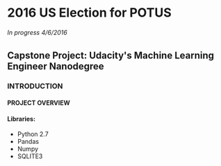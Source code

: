 # 2016 US Election for POTUS

###### In progress 4/6/2016

## Capstone Project: Udacity's Machine Learning Engineer Nanodegree

### INTRODUCTION

#### PROJECT OVERVIEW

#### Libraries:
  - Python 2.7
  - Pandas
  - Numpy
  - SQLITE3


